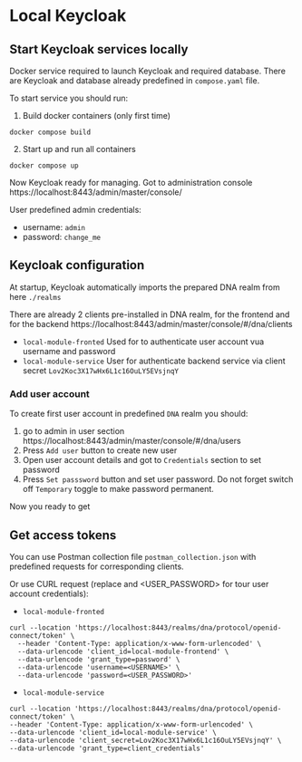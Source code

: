 # Local Keycloak   

## Start Keycloak services locally

Docker service required to launch Keycloak and required database.
There are Keycloak and database already predefined in `compose.yaml` file.

To start service you should run:
1. Build docker containers (only first time)
```
docker compose build
```

2. Start up and run all containers
```
docker compose up
```

Now Keycloak ready for managing. 
Got to administration console
https://localhost:8443/admin/master/console/

User predefined admin credentials:
- username: `admin`
- password: `change_me`

## Keycloak configuration  

At startup, Keycloak automatically imports the prepared DNA realm from here `./realms`

There are already 2 clients pre-installed in DNA realm, for the frontend and for the backend
https://localhost:8443/admin/master/console/#/dna/clients
- `local-module-fronted` Used for to authenticate user account vua username and password
- `local-module-service` User for authenticate backend service via client secret `Lov2Koc3X17wHx6L1c16OuLY5EVsjnqY`

### Add user account
To create first user account in predefined `DNA` realm you should:
1. go to admin in user section  
https://localhost:8443/admin/master/console/#/dna/users
2. Press `Add user` button to create new user
3. Open user account details and got to `Credentials` section to set password
4. Press `Set passsword` button and set user password. Do not forget switch off `Temporary` toggle to make password permanent.

Now you ready to get 

## Get access tokens 

You can use Postman collection file `postman_collection.json` with predefined requests for corresponding clients.   

Or use CURL request (replace <USERNAME> and <USER_PASSWORD> for tour user account credentials):
- `local-module-fronted`
```
curl --location 'https://localhost:8443/realms/dna/protocol/openid-connect/token' \
  --header 'Content-Type: application/x-www-form-urlencoded' \
  --data-urlencode 'client_id=local-module-frontend' \
  --data-urlencode 'grant_type=password' \
  --data-urlencode 'username=<USERNAME>' \
  --data-urlencode 'password=<USER_PASSWORD>'
```
- `local-module-service`
```
curl --location 'https://localhost:8443/realms/dna/protocol/openid-connect/token' \
--header 'Content-Type: application/x-www-form-urlencoded' \
--data-urlencode 'client_id=local-module-service' \
--data-urlencode 'client_secret=Lov2Koc3X17wHx6L1c16OuLY5EVsjnqY' \
--data-urlencode 'grant_type=client_credentials'
```